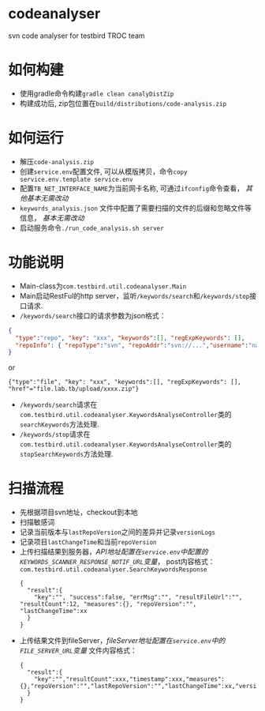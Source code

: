 # codeanalyser
svn code analyser for testbird TROC team
# 如何构建
* 使用gradle命令构建`gradle clean canalyDistZip`
* 构建成功后, zip包位置在`build/distributions/code-analysis.zip`
# 如何运行
* 解压`code-analysis.zip`
* 创建`service.env`配置文件, 可以从模版拷贝，命令`copy service.env.template service.env`
* 配置`TB_NET_INTERFACE_NAME`为当前网卡名称, 可通过`ifconfig`命令查看， *其他基本无需改动*
* `keywords_analysis.json` 文件中配置了需要扫描的文件的后缀和忽略文件等信息， *基本无需改动*
* 启动服务命令`./run_code_analysis.sh server`
# 功能说明
* Main-class为`com.testbird.util.codeanalyser.Main`
* Main启动RestFul的http server，监听`/keywords/search`和`/keywords/stop`接口请求. 
* `/keywords/search`接口的请求参数为json格式：
```json
{
  "type":"repo", "key": "xxx", "keywords":[], "regExpKeywords": [],
  "repoInfo": { "repoType":"svn", "repoAddr":"svn://...","username":"name","password":"123","lastRepoVersion":"1234","repoVersion":"1234"}
}
```
or
```
{"type":"file", "key": "xxx", "keywords":[], "regExpKeywords": [], "href"="file.lab.tb/upload/xxxx.zip"}
```
* `/keywords/search`请求在`com.testbird.util.codeanalyser.KeywordsAnalyseController`类的`searchKeywords`方法处理.
* `/keywords/stop`请求在`com.testbird.util.codeanalyser.KeywordsAnalyseController`类的`stopSearchKeywords`方法处理.
# 扫描流程
* 先根据项目svn地址，checkout到本地
* 扫描敏感词
* 记录当前版本与`lastRepoVersion`之间的差异并记录`versionLogs`
* 记录项目`lastChangeTime`和当前`repoVersion`
* 上传扫描结果到服务器，*API地址配置在`service.env`中配置的`KEYWORDS_SCANNER_RESPONSE_NOTIF_URL`变量*，
  post内容格式：`com.testbird.util.codeanalyser.SearchKeywordsResponse`
  ```
  {
    "result":{
      "key":"", "success":false, "errMsg":"", "resultFileUrl":"", "resultCount":12, "measures":{}, "repoVersion":"", "lastChangeTime":xx
    }
  }
  ```
* 上传结果文件到fileServer，*fileServer地址配置在`service.env`中的`FILE_SERVER_URL`变量*
  文件内容格式：
  ```
  {
    "result":{
      "key":"","resultCount":xxx,"timestamp":xxx,"measures":{},"repoVersion":"","lastRepoVersion":"","lastChangeTime":xx,"versionLogs":""
    }
  }
  ```
